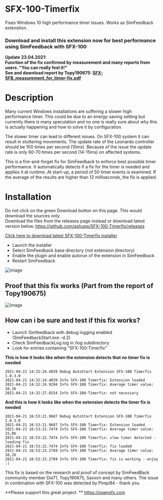 # SFX-100-Timerfix
Fixes Windows 10 high performance timer issues. Works as SimFeedback extenstion. 

### Download and install this extension now for best performance using SimFeedback with SFX-100

**Update 23.04.2021:**  
**Function of the fix confirmed by measurement and many reports from users. "You can really feel it!"**  
**See and download report by Topy190675: [SFX-SFB_measurement_for_timer-fix.pdf](https://github.com/ashupp/SFX-100-Timerfix/files/6363569/SFX-SFB_measurement_for_timer-fix.pdf)** 

# Description
Many current Windows installations are suffering a slower high performance timer. This could be due to an energy-saving setting but currently there is many speculation and no one is really sure about why this is actually happening and how to solve it by configuration. 

The slower timer can lead to different issues. 
On SFX-100 system it can result in stuttering movements.
The update rate of the Leonardo controller should be 100 times per second (10ms). 
Because of the issue the update rate is only 60-70 times per second (14-15ms) on affected systems.

This is a fire-and-forget fix for SimFeedback to enforce best possible timer performance. 
It automatically detects if a fix for the timer is needed and applies it at runtime.
At start-up, a period of 50 timer events is examined. If the average of the results are higher than 12 milliseconds, the fix is applied.


# Installation  
Do not click on the green Download button on this page. This would download the sources only.  
Download the files from the releases page instead or download latest version below. 
https://github.com/ashupp/SFX-100-Timerfix/releases

[Click here to download latest SFX-100-Timerfix installer](https://github.com/ashupp/SFX-100-Timerfix/releases/latest/download/SFX-100-Timerfix-Setup.exe)


- Launch the installer
- Select SimFeedback base directory (not extension directory)
- Enable the plugin and enable autorun of the extension in SimFeedback
- Restart SimFeedback

![image](https://user-images.githubusercontent.com/1867828/115565650-d6b88b00-a2b9-11eb-9a04-24d6a345d4df.png)

## Proof that this fix works (Part from the report of Topy190675)
![image](https://user-images.githubusercontent.com/1867828/115837385-cff45a00-a418-11eb-863d-ec8184b85565.png)

## How can i be sure and test if this fix works?
- Launch Simfeedback with debug logging enabled (SimFeedbackStart.exe -d 2)
- Check SimFeedbackLog.log in /log subdirectory 
- Look for entries containing "SFX-100-Timerfix"

**This is how it looks like when the extension detects that no timer fix is needed**
```
2021-04-21 14:32:24.4039 Debug AutoStart Extension SFX-100 Timerfix 1.0.3.0
2021-04-21 14:32:24.4039 Info SFX-100 Timerfix: Extension loaded  
2021-04-21 14:32:24.9294 Info SFX-100 Timerfix: Average timer value: 10,36  
2021-04-21 14:32:27.0154 Info SFX-100-Timerfix: not necessary  
```

**And this is how it looks like when the extension detects the timer fix is needed**
```
2021-04-21 16:53:21.9687 Debug AutoStart Extension SFX-100 Timerfix 1.0.3.0
2021-04-21 16:53:21.9687 Info SFX-100 Timerfix: Extension loaded
2021-04-21 16:53:22.7474 Info SFX-100 Timerfix: Average timer value: 15,06
2021-04-21 16:53:22.7474 Info SFX-100 Timerfix: slow timer detected - loading fix
2021-04-21 16:53:22.7474 Info SFX-100 Timerfix: fix loaded
2021-04-21 16:53:23.2769 Info SFX-100 Timerfix: Average timer value: 10,26
2021-04-21 16:53:23.2769 Info SFX-100 Timerfix: fix is working - enjoy :)
```


This fix is based on the research and proof of concept by SimFeedBack community member Dsl71, Topy190675, Saxxon and many others.
The issue in combination with SFX-100 was detected by Pimpi84 - thank you.

**Please support this great project. **
https://opensfx.com
